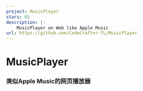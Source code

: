 ```yaml
---
project: MusicPlayer
stars: 65
description: |-
    MusicPlayer on Web like Apple Music
url: https://github.com/CodeCrafter-TL/MusicPlayer
---
```


<!-- Title -->
# MusicPlayer
<!-- Sub-title -->
### 类似Apple Music的网页播放器
<!-- Shelds -->

